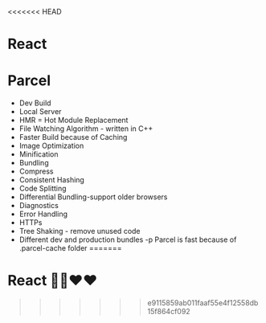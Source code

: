 <<<<<<< HEAD
# React

# Parcel
- Dev Build
- Local Server
- HMR = Hot Module Replacement
- File Watching Algorithm - written in C++
- Faster Build because of Caching
- Image Optimization
- Minification
- Bundling
- Compress
- Consistent Hashing
- Code Splitting
- Differential Bundling-support older browsers
- Diagnostics
- Error Handling
- HTTPs
- Tree Shaking - remove unused code
- Different dev and production bundles
-p Parcel is fast because of .parcel-cache folder
=======
# React 🚀🤘❤️❤️
>>>>>>> e9115859ab011faaf55e4f12558db15f864cf092
